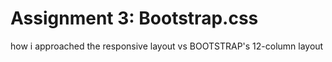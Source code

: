# Assignment 3: Bootstrap.css

how i approached the responsive layout vs BOOTSTRAP's 12-column layout
